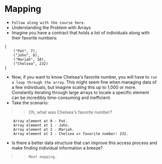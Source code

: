 # Mapping

- `Follow along with the course here.`
- Understanding the Problem with Arrays
- Imagine you have a contract that holds a list of individuals along with their favorite numbers:

```
[
    ("Pat", 7),
    ("John", 8), 
    ("Mariah", 10), 
    ("Chelsea", 232)
]
```

- Now, if you want to know Chelsea's favorite number, you will have to `run a loop through the array`. This might seem fine when managing data of a few individuals, but imagine scaling this up to 1,000 or more. Constantly iterating through large arrays to locate a specific element can be incredibly time-consuming and inefficient.
- Take the scenario:

>> Oh, what was Chelsea's favorite number?

```
    Array element at 0 - Pat.
    Array element at 1 - John.
    Array element at 2 - Mariah.
    Array element at 3 - Chelsea => favorite number: 232.
```

- Is there a better data structure that can improve this access process and make finding individual information a breeze?

>> `Meet mapping.`

## 